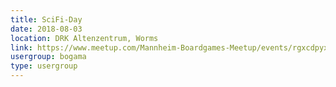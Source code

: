 ```yaml
---
title: SciFi-Day
date: 2018-08-03
location: DRK Altenzentrum, Worms
link: https://www.meetup.com/Mannheim-Boardgames-Meetup/events/rgxcdpyxlbfb/
usergroup: bogama
type: usergroup
---
```

